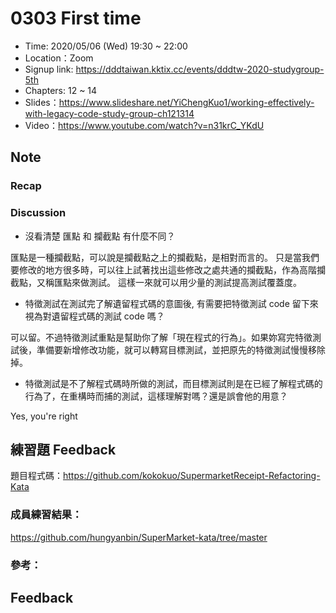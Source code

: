 # 0303 First time

- Time: 2020/05/06 (Wed) 19:30 ~ 22:00
- Location：Zoom
- Signup link: https://dddtaiwan.kktix.cc/events/dddtw-2020-studygroup-5th
- Chapters: 12 ~ 14
- Slides：https://www.slideshare.net/YiChengKuo1/working-effectively-with-legacy-code-study-group-ch121314
- Video：https://www.youtube.com/watch?v=n31krC_YKdU

## Note

### Recap


### Discussion

* 沒看清楚 匯點 和 攔截點 有什麼不同？

匯點是一種攔截點，可以說是攔截點之上的攔截點，是相對而言的。
只是當我們要修改的地方很多時，可以往上試著找出這些修改之處共通的攔截點，作為高階攔截點，又稱匯點來做測試。
這樣一來就可以用少量的測試提高測試覆蓋度。

* 特徵測試在測試完了解遺留程式碼的意圖後, 有需要把特徵測試 code 留下來視為對遺留程式碼的測試 code 嗎？

可以留。不過特徵測試重點是幫助你了解「現在程式的行為」。如果妳寫完特徵測試後，準備要新增修改功能，就可以轉寫目標測試，並把原先的特徵測試慢慢移除掉。

* 特徵測試是不了解程式碼時所做的測試，而目標測試則是在已經了解程式碼的行為了，在重構時而捕的測試，這樣理解對嗎？還是誤會他的用意？

Yes, you're right


## 練習題 Feedback

題目程式碼：https://github.com/kokokuo/SupermarketReceipt-Refactoring-Kata


### 成員練習結果：

https://github.com/hungyanbin/SuperMarket-kata/tree/master


### 參考：


## Feedback



